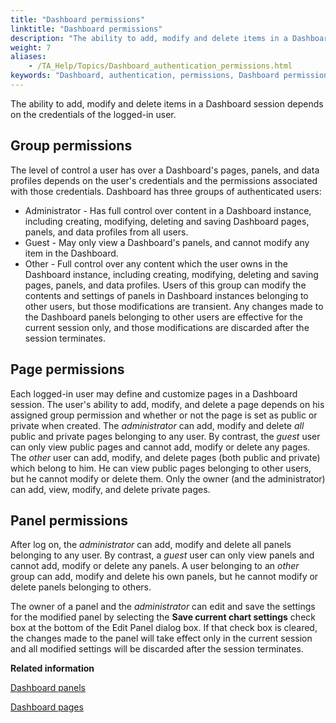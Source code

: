```yaml
--- 
title: "Dashboard permissions"
linktitle: "Dashboard permissions"
description: "The ability to add, modify and delete items in a Dashboard session depends on the credentials of the logged-in user."
weight: 7
aliases: 
    - /TA_Help/Topics/Dashboard_authentication_permissions.html
keywords: "Dashboard, authentication, permissions, Dashboard permissions"
---
```


The ability to add, modify and delete items in a Dashboard session depends on the credentials of the logged-in user.

## Group permissions

The level of control a user has over a Dashboard's pages, panels, and data profiles depends on the user's credentials and the permissions associated with those credentials. Dashboard has three groups of authenticated users:

-   Administrator - Has full control over content in a Dashboard instance, including creating, modifying, deleting and saving Dashboard pages, panels, and data profiles from all users.
-   Guest - May only view a Dashboard's panels, and cannot modify any item in the Dashboard.
-   Other - Full control over any content which the user owns in the Dashboard instance, including creating, modifying, deleting and saving pages, panels, and data profiles. Users of this group can modify the contents and settings of panels in Dashboard instances belonging to other users, but those modifications are transient. Any changes made to the Dashboard panels belonging to other users are effective for the current session only, and those modifications are discarded after the session terminates.

## Page permissions

Each logged-in user may define and customize pages in a Dashboard session. The user's ability to add, modify, and delete a page depends on his assigned group permission and whether or not the page is set as public or private when created. The *administrator* can add, modify and delete *all* public and private pages belonging to any user. By contrast, the *guest* user can only view public pages and cannot add, modify or delete any pages. The *other* user can add, modify, and delete pages \(both public and private\) which belong to him. He can view public pages belonging to other users, but he cannot modify or delete them. Only the owner \(and the administrator\) can add, view, modify, and delete private pages.

## Panel permissions

After log on, the *administrator* can add, modify and delete all panels belonging to any user. By contrast, a *guest* user can only view panels and cannot add, modify or delete any panels. A user belonging to an *other* group can add, modify and delete his own panels, but he cannot modify or delete panels belonging to others.

The owner of a panel and the *administrator* can edit and save the settings for the modified panel by selecting the **Save current chart settings** check box at the bottom of the Edit Panel dialog box. If that check box is cleared, the changes made to the panel will take effect only in the current session and all modified settings will be discarded after the session terminates.




**Related information**  


[Dashboard panels](/TA_Help/Topics/Dashboard_panels.html)

[Dashboard pages](/TA_Help/Topics/Dashboard_pages.html)


